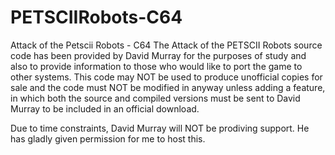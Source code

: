 # PETSCIIRobots-C64
Attack of the Petscii Robots - C64
The Attack of the PETSCII Robots source code has been provided by David Murray for the purposes of study and also to provide information to those who would like to port
the game to other systems. This code may NOT be used to produce unofficial copies for sale and the code must NOT be modified in anyway unless adding a feature, in which both
the source and compiled versions must be sent to David Murray to be included in an official download. 

Due to time constraints, David Murray will NOT be prodiving support. He has gladly given permission for me to host this.
